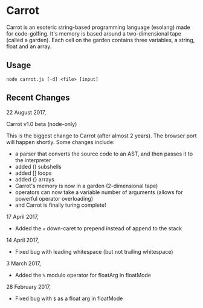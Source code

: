 # Carrot

Carrot is an esoteric string-based programming language (esolang) made for code-golfing. It's memory is based around a two-dimensional tape (called a garden). Each cell on the garden contains three variables, a string, float and an array.

## Usage

    node carrot.js [-d] <file> [input]

## Recent Changes


22 August 2017,

Carrot v1.0 beta (node-only)

This is the biggest change to Carrot (after almost 2 years). The browser
port will happen shortly. Some changes include:

 - a parser that converts the source code to an AST, and then passes it to the interpreter
 - added () subshells
 - added [] loops
 - added {} arrays
 - Carrot's memory is now in a garden (2-dimensional tape)
 - operators can now take a variable number of arguments (allows for powerful operator overloading)
 - and Carrot is finally turing complete!

17 April 2017,

 - Added the `v` down-caret to prepend instead of append to the stack

14 April 2017,

 - Fixed bug with leading whitespace (but not trailing whitespace)

3 March 2017,

 - Added the `%` modulo operator for floatArg in floatMode

28 February 2017,

 - Fixed bug with `$` as a float arg in floatMode
